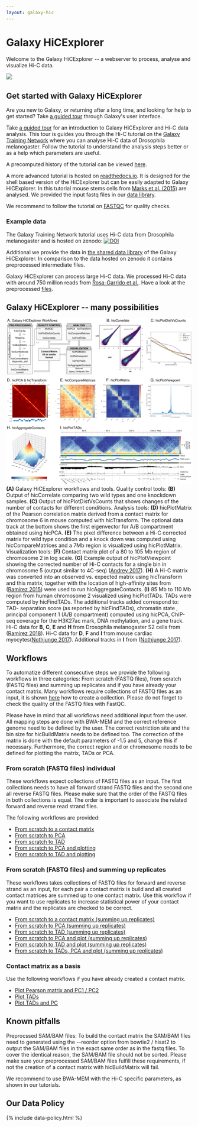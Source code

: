 ```yaml
---
layout: galaxy-hic
---
```

# Galaxy HiCExplorer

Welcome to the Galaxy HiCExplorer -- a webserver to process, analyse and visualize Hi-C data. 

![](https://raw.githubusercontent.com/deeptools/HiCExplorer/master/docs/images/hicex2.png)

## Get started with Galaxy HiCExplorer

Are you new to Galaxy, or returning after a long time, and looking for help to get started? Take <a target="_parent" href="https://hicexplorer.usegalaxy.eu/tours/core.galaxy_ui">a guided tour</a> through Galaxy's user interface. 

Take <a target="_parent" href="https://hicexplorer.usegalaxy.eu/tours/hixexplorer">a guided tour</a> for an introduction to Galaxy HiCExplorer and Hi-C data analysis. This tour is guides you through the Hi-C tutorial on the <a target="_parent" href="http://galaxyproject.github.io/training-material/topics/epigenetics/tutorials/hicexplorer/tutorial.html">Galaxy Training Network</a>  where you can analyse Hi-C data of Drosophila melanogaster. Follow the tutorial to understand the analysis steps better or as a help which parameters are useful.

A precomputed history of the tutorial can be viewed <a target="_parent" href="https://hicexplorer.usegalaxy.eu/u/joachim-wolff/h/drosophila-melanogaster-hi-c-training">here</a>.


A more advanced tutorial is hosted on <a target="_parent" href="http://hicexplorer.readthedocs.io/en/latest/content/mES-HiC_analysis.html">readthedocs.io</a>. It is designed for the shell based version of the HiCExplorer but can be easily adapted to Galaxy HiCExplorer. In this tutorial mouse stems cells from <a target="_parent" href="http://www.genomebiology.com/2015/16/1/149">Marks et al. (2015)</a> are analysed. We provided the input fastq files in our <a target="_parent" href="https://hicexplorer.usegalaxy.eu/library/list#folders/F49c63be29eb6cbc1">data library</a>.

We recommend to follow the tutorial on <a target="_parent" href="http://galaxyproject.github.io/training-material/topics/sequence-analysis/tutorials/quality-control/tutorial.html">FASTQC<a/> for quality checks.
### Example data

The Galaxy Training Network tutorial uses Hi-C data from Drosophila melanogaster and is hosted on zenodo: <a target="_parent" href="https://doi.org/10.5281/zenodo.1183661"><img src="https://zenodo.org/badge/DOI/10.5281/zenodo.1183661.svg" alt="DOI"></a>

Additional we provide the data in <a target="_parent" href="https://hicexplorer.usegalaxy.eu/library/list#folders/F8607ddb1c5387e36">the shared data library</a> of the Galaxy HiCExplorer. In comparison to the data hosted on zenodo it contains preprocessed intermediate files.


Galaxy HiCExplorer can process large Hi-C data. We processed Hi-C data with around 750 million reads from [Rosa-Garrido et al.](http://circ.ahajournals.org/content/136/17/1613.long). Have a look at the preprocessed <a target="_parent" href='https://hicexplorer.usegalaxy.eu/u/joachim-wolff/h/nar-publication-750-million-reads'>files</a>. 


## Galaxy HiCExplorer -- many possibilities 

![](/assets/media/publication_plots.png)
 <b>(A)</b> Galaxy HiCExplorer workflows and tools. Quality control tools: <b>(B)</b> Output of hicCorrelate comparing two wild types and one knockdown samples. <b>(C)</b> Output of hicPlotDistVsCounts that shows changes of the number of contacts for different conditions. Analysis tools: <b>(D)</b> hicPlotMatrix of the Pearson correlation matrix derived from a contact matrix for chromosome 6 in mouse computed with hicTransform. The optional data track at the bottom shows the first eigenvector for A/B compartment obtained using hicPCA. <b>(E)</b> The pixel difference between a Hi-C corrected matrix for wild type condition and a knock down was computed using hicCompareMatrices and a 7Mb region is visualized using hicPlotMatrix. Visualization tools: <b>(F)</b> Contact matrix plot of a 80 to 105 Mb region of chromosome 2 in log scale. <b>(G)</b> Example output of hicPlotViewpoint showing the corrected number of Hi-C contacts for a single bin in chromosome 5 (output similar to 4C-seq) (<a target="_parent" href="https://doi.org/10.1101/gr.213066.116">Andrey 2017</a>). <b>(H)</b> A Hi-C matrix was converted into an observed vs. expected matrix using hicTransform and this matrix, together with the location of high-affinity sites from (<a target="_parent" href="https://doi.org/10.1016/j.molcel.2015.08.024">Ramirez 2015</a>) were used to run hicAggregateContacts. <b>(I)</b> 85 Mb to 110 Mb region from human chromosome 2 visualized using hicPlotTADs. TADs were computed by hicFindTADs. The additional tracks added correspond to: TAD- separation score (as reported by hicFindTADs), chromatin state , principal component 1 (A/B compartment) computed using hicPCA, ChIP-seq coverage for the H3K27ac mark, DNA methylation, and a gene track. Hi-C data for <b>B</b>, <b>C</b>, <b>E</b> and <b>H</b> from Drosophila melanogaster S2 cells from (<a target="_parent" href="https://doi.org/10.1038/s41467-017-02525-w">Ramirez 2018</a>). Hi-C data for <b>D</b>, <b>F</b> and <b>I</b> from mouse cardiac myocytes(<a target="_parent" href="https://doi.org/10.1038/s41467-017-01724-9 ">Nothjunge 2017</a>). Additional tracks in <b>I</b> from (<a target="_parent" href="https://doi.org/10.1038/s41467-017-01724-9 ">Nothjunge 2017</a>).


## Workflows

To automatize different consecutive steps we provide the following workflows in three categories: From scratch (FASTQ files), from scratch (FASTQ files) and summing up replicates and if you have already your contact matrix. Many workflows require collections of FASTQ files as an input, it is shown 
<a href="https://galaxyproject.org/tutorials/collections/">here</a> how to create a collection. Please do not forget to check the quality of the FASTQ files with FastQC. 

Please have in mind that all workflows need additional input from the user. All mapping steps are done with BWA-MEM and the correct reference genome need to be defined by the user. The correct restriction site and the bin size for hicBuildMatrix needs to be defined too. The correction of the matrix is done with the default parameters of -1.5 and 5, change this if necessary. Furthermore, the correct region and or chromosome needs to be defined for plotting the matrix, TADs or PCA.

### From scratch (FASTQ files) individual

These workflows expect collections of FASTQ files as an input. The first collections needs to have all forward strand FASTQ files and the second one all reverse FASTQ files. Please make sure that the order of the FASTQ files in both collections is equal. The order is important to associate the related forward and reverse read strand files.

The following workflows are provided:

- <a href="https://hicexplorer.usegalaxy.eu/u/joachim-wolff/w/from-scratch-to-a-contact-matrix">From scratch to a contact matrix</a>
- <a href="https://hicexplorer.usegalaxy.eu/u/joachim-wolff/w/from-scratch-to-pca">From scratch to PCA</a>
- <a href="https://hicexplorer.usegalaxy.eu/u/joachim-wolff/w/from-scratch-to-tad">From scratch to TAD</a>
- <a href="https://hicexplorer.usegalaxy.eu/u/joachim-wolff/w/from-scratch-to-pca-and-plotting">From scratch to PCA and plotting</a>
- <a href="https://hicexplorer.usegalaxy.eu/u/joachim-wolff/w/from-scratch-to-tad-and-plotting">From scratch to TAD and plotting</a>


### From scratch (FASTQ files) and summing up replicates

These workflows takes collections of FASTQ files for forward and reverse strand as an input, for each pair a contact matrix is build and all created contact matrices are summed up to one contact matrix. Use this workflow if you want to use replicates to increase statistical power of your contact matrix and the replicates are checked to be correct.

- <a href="https://usegalaxy.eu/u/joachim-wolff/w/workflow-hicexplorer-hicsummatrix">From scratch to a contact matrix (summing up replicates)</a>
- <a href="https://hicexplorer.usegalaxy.eu/u/joachim-wolff/w/from-scratch-to-pca-summing-up-replicates">From scratch to PCA (summing up replicates)</a>
- <a href="https://hicexplorer.usegalaxy.eu/u/joachim-wolff/w/from-scratch-to-tads-summing-up-replicates">From scratch to TAD (summing up replicates)</a>
- <a href="https://hicexplorer.usegalaxy.eu/u/joachim-wolff/w/from-scratch-to-pca-and-plot-summing-up-replicates">From scratch to PCA and plot (summing up replicates)</a>
- <a href="https://hicexplorer.usegalaxy.eu/u/joachim-wolff/w/from-scratch-to-tads-and-plot-summing-up-replicates">From scratch to TAD and plot (summing up replicates)</a>
- <a href="https://hicexplorer.usegalaxy.eu/u/joachim-wolff/w/from-scratch-to-tads-pca-and-plot-summing-up-replicates">From scratch to TADs, PCA and plot (summing up replicates)</a>


### Contact matrix as a basis

Use the following workflows if you have already created a contact matrix.

 - <a href="https://hicexplorer.usegalaxy.eu/u/joachim-wolff/w/a--b-comparments">Plot Pearson matrix and PC1 / PC2</a>
 - <a href="https://hicexplorer.usegalaxy.eu/u/joachim-wolff/w/plot-tads">Plot TADs</a>
 - <a href="https://hicexplorer.usegalaxy.eu/u/joachim-wolff/w/plot-tads-and-pc">Plot TADs and PC</a>


## Known pitfalls

Preprocssed SAM/BAM files: 
To build the contact matrix the SAM/BAM files need to generated using the --reorder option from bowtie2 / hisat2 to output the SAM/BAM files in the exact same order as in the fastq files. To cover the identical reason, the SAM/BAM file should not be sorted. Please make sure your preprocessed SAM/BAM files fulfill these requirements, if not the creation of a contact matrix with hicBuildMatrix will fail.

We recommend to use BWA-MEM with the Hi-C specific parameters, as shown in our tutorials.

## Our Data Policy

{% include data-policy.html %}

